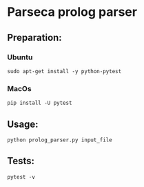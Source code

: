 # Parseca prolog parser
## Preparation:
### Ubuntu
```
sudo apt-get install -y python-pytest
```
### MacOs
```
pip install -U pytest
```
## Usage:
```
python prolog_parser.py input_file
```
## Tests:
```
pytest -v
```
